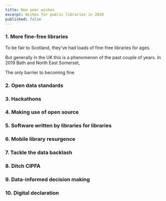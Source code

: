 ```yaml
--- 
title: New year wishes 
excerpt: Wishes for public libraries in 2020
published: false
---
```


### 1. More fine-free libraries
To be fair to Scotland, they've had loads of fine-free libraries for ages. 

But generally in the UK this is a phenomenon  of the past couple of years. In 2019 Bath and North East Somerset, 

The only barrier to becoming fine 

### 2. Open data standards

### 3. Hackathons

### 4. Making use of open source

### 5. Software written by libraries for libraries

### 6. Mobile library resurgence

### 7. Tackle the data backlash

### 8. Ditch CIPFA

### 9. Data-informed decision making

### 10. Digital declaration

<!--stackedit_data:
eyJoaXN0b3J5IjpbOTE2MDMxNDkzLDQ1MzM2NTM0N119
-->